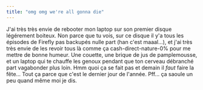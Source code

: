 ```yaml
---
title: "omg omg we're all gonna die"
---
```


J'ai très très envie de rebooter mon laptop sur son premier disque légérement
boiteux. Non parce que tu vois, sur ce disque il y'a tous les épisodes de
Firefly pas backupés nulle part (han c'est maaal...), et j'ai très très envie
de les revoir tous là comme ça cash-direct-nature-0% pour me mettre de bonne
humeur. Une couette, une brique de jus de pamplemousse, et un laptop qui te
chauffe les genoux pendant que ton cerveau débranché part vagabonder plus
loin. Hmm quoi ça se fait pas et demain il _faut_ faire la fête... Tout ça
parce que c'est le dernier jour de l'année. Pff... ça saoule un peu quand même
moi je dis.

